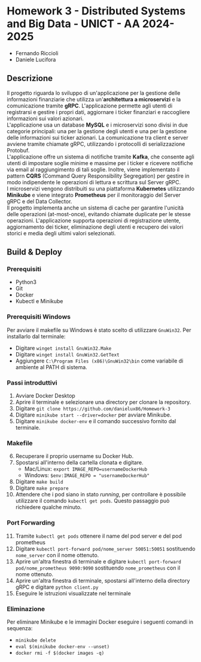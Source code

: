 # Homework 3 - Distributed Systems and Big Data - UNICT - AA 2024-2025
- Fernando Riccioli
- Daniele Lucifora

## Descrizione
Il progetto riguarda lo sviluppo di un'applicazione per la gestione delle informazioni finanziarie che utilizza un'**architettura a microservizi** e la comunicazione tramite **gRPC**. L'applicazione permette agli utenti di registrarsi e gestire i propri dati, aggiornare i ticker finanziari e raccogliere informazioni sui valori azionari.<br>
L'applicazione usa un database **MySQL** e i microservizi sono divisi in due categorie principali: una per la gestione degli utenti e una per la gestione delle informazioni sui ticker azionari. La comunicazione tra client e server avviene tramite chiamate gRPC, utilizzando i protocolli di serializzazione Protobuf.<br>
L'applicazione offre un sistema di notifiche tramite **Kafka**, che consente agli utenti di impostare soglie minime e massime per i ticker e ricevere notifiche via email al raggiungimento di tali soglie. Inoltre, viene implementato il pattern **CQRS** (Command Query Responsibility Segregation) per gestire in modo indipendente le operazioni di lettura e scrittura sul Server gRPC. <br>
I microservizi vengono distribuiti su una piattaforma **Kubernetes** utilizzando **Minikube** e viene integrato **Prometheus** per il monitoraggio del Server gRPC e del Data Collector.<br>
Il progetto implementa anche un sistema di cache per garantire l'unicità delle operazioni (at-most-once), evitando chiamate duplicate per le stesse operazioni. L'applicazione supporta operazioni di registrazione utente, aggiornamento dei ticker, eliminazione degli utenti e recupero dei valori storici e media degli ultimi valori selezionati.

## Build & Deploy
### Prerequisiti
- Python3
- Git
- Docker
- Kubectl e Minikube

### Prerequisiti Windows
Per avviare il makefile su Windows è stato scelto di utilizzare `GnuWin32`. Per installarlo dal terminale:
- Digitare `winget install GnuWin32.Make`
- Digitare `winget install GnuWin32.GetText` <!-- Necessario per envsubst -->
- Aggiungere `C:\Program Files (x86)\GnuWin32\bin` come variabile di ambiente al PATH di sistema. 

### Passi introduttivi
1. Avviare Docker Desktop
2. Aprire il terminale e selezionare una directory per clonare la repository.
3. Digitare `git clone https://github.com/danielux86/Homework-3`
4. Digitare `minikube start --driver=docker` per avviare Minikube.
5. Digitare `minikube docker-env` e il comando successivo fornito dal terminale.

### Makefile
6. Recuperare il proprio username su Docker Hub.
7. Spostarsi all'interno della cartella clonata e digitare.
    - Mac/Linux: `export IMAGE_REPO=usernameDockerHub` <!-- Definiamo una variabile d'ambiente IMAGE_REPO -->
    - Windows: `$env:IMAGE_REPO = "usernameDockerHub"`
8. Digitare `make build` <!-- per creare le immagini Docker, effettuare il tagging delle immagini ed il push alla repository remota. -->
9. Digitare `make prepare` <!-- per caricare le immagini Docker nel Minikube ed applicare i manifest. -->
10. Attendere che i pod siano in stato _running_, per controllare è possibile utilizzare il comando `kubectl get pods`. Questo passaggio può richiedere qualche minuto. 

### Port Forwarding
11. Tramite `kubectl get pods` ottenere il name del pod server e del pod prometheus
12. Digitare `kubectl port-forward pod/nome_server 50051:50051` sostituendo `nome_server` con il nome ottenuto.
13. Aprire un'altra finestra di terminale e digitare `kubectl port-forward pod/nome_prometheus 9090:9090` sostituendo `nome_prometheus` con il nome ottenuto.
14. Aprire un'altra finestra di terminale, spostarsi all'interno della directory gRPC e digitare `python client.py`
15. Eseguire le istruzioni visualizzate nel terminale

### Eliminazione 
Per eliminare Minikube e le immagini Docker eseguire i seguenti comandi in sequenza:
- `minikube delete`
- `eval $(minikube docker-env --unset)` 
- `docker rmi -f $(docker images -q)` 